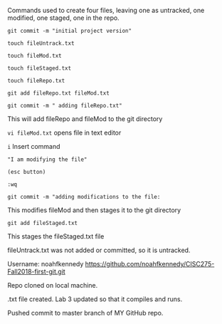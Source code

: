 Commands used to create four files, leaving one as untracked, one modified, one staged, one in the repo. 

`git commit -m "initial project version"`

`touch fileUntrack.txt`

`touch fileMod.txt`

`touch fileStaged.txt`

`touch fileRepo.txt`


`git add fileRepo.txt fileMod.txt`

`git commit -m " adding fileRepo.txt"`

This will add fileRepo and fileMod to the git directory

`vi fileMod.txt` opens file in text editor

`i` Insert command

`"I am modifying the file"`

`(esc button)`

`:wq`

`git commit -m "adding modifications to the file: `

This modifies fileMod and then stages it to the git directory

`git add fileStaged.txt`

This stages the fileStaged.txt file

fileUntrack.txt was not added or committed, so it is untracked. 




Username: noahfkennedy
https://github.com/noahfkennedy/CISC275-Fall2018-first-git.git

Repo cloned on local machine. 

.txt file created. Lab 3 updated so that it compiles and runs. 

Pushed commit to master branch of MY GitHub repo. 
